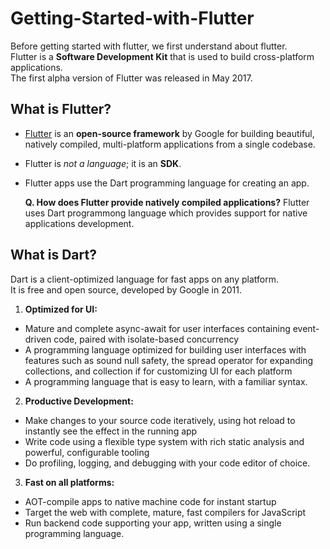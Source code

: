 # Getting-Started-with-Flutter

Before getting started with flutter, we first understand about flutter.  
Flutter is a **Software Development Kit** that is used to build cross-platform applications.  
The first alpha version of Flutter was released in May 2017.

## What is Flutter?

- [Flutter](https://flutter.dev/) is an **open-source framework** by Google for building beautiful, natively compiled, multi-platform applications from a single codebase.  
- Flutter is *not a language*; it is an **SDK**.  
- Flutter apps use the Dart programming language for creating an app.  

  **Q. How does Flutter provide natively compiled applications?**
  Flutter uses Dart programmong language which provides support for native applications development.
  
## What is Dart?
Dart is a client-optimized language for fast apps on any platform.  
It is free and open source, developed by Google in 2011.

1. **Optimized for UI:**
 - Mature and complete async-await for user interfaces containing event-driven code, paired with isolate-based concurrency
 - A programming language optimized for building user interfaces with features such as sound null safety, the spread operator for expanding collections, and collection if for customizing UI for each platform
 - A programming language that is easy to learn, with a familiar syntax.

2. **Productive Development:** 
  - Make changes to your source code iteratively, using hot reload to instantly see the effect in the running app
  - Write code using a flexible type system with rich static analysis and powerful, configurable tooling
  - Do profiling, logging, and debugging with your code editor of choice.

3. **Fast on all platforms:** 
  - AOT-compile apps to native machine code for instant startup
  - Target the web with complete, mature, fast compilers for JavaScript
  - Run backend code supporting your app, written using a single programming language.
